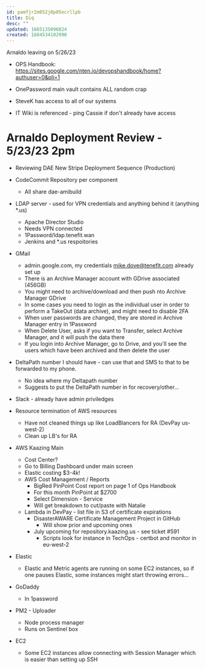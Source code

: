 ```yaml
---
id: pamfjr2m652j0p05ecrllpb
title: Diq
desc: ""
updated: 1685135096824
created: 1684534102990
---
```


Arnaldo leaving on 5/26/23

- OPS Handbook: https://sites.google.com/nten.io/devopshandbook/home?authuser=0&pli=1

- OnePassword main vault contains ALL random crap
- SteveK has access to all of our systems
- IT Wiki is referenced - ping Cassie if don't already have access

# Arnaldo Deployment Review - 5/23/23 2pm

- Reviewing DAE New Stripe Deployment Sequence (Production)
- CodeCommit Repository per component

  - All share dae-amibuild

- LDAP server - used for VPN credentials and anything behind it (anything \*.us)

  - Apache Director Studio
  - Needs VPN connected
  - 1Password/ldap.tenefit.wan
  - Jenkins and \*.us respoitories

- GMail

  - admin.google.com, my credentials mike.dove@tenefit.com already set up
  - There is an Archive Manager account with GDrive associated (456GB)
  - You might need to archive/download and then push nto Archive Manager GDrive
  - In some cases you need to login as the individual user in order to perform a TakeOut (data archive), and might need to disable 2FA
  - When user passwords are changed, they are stored in Archive Manager entry in 1Password
  - When Delete User, asks if you want to Transfer, select Archive Manager, and it will push the data there
  - If you login into Archive Manager, go to Drive, and you'll see the users which have been archived and then delete the user

- DeltaPath number I should have - can use that and SMS to that to be forwarded to my phone.

  - No idea where my Deltapath number
  - Suggests to put the DeltaPath number in for recovery/other...

- Slack - already have admin priviledges

- Resource termination of AWS resources

  - Have not cleaned things up like LoadBlancers for RA (DevPay us-west-2)
  - Clean up LB's for RA

- AWS Kaazing Main

  - Cost Center?
  - Go to Billing Dashboard under main screen
  - Elastic costing $3-4k!
  - AWS Cost Management / Reports
    - BigRed PinPoint Cost report on page 1 of Ops Handbook
    - For this month PinPoint at $2700
    - Select Dimension - Service
    - Will get breakdown to cut/paste with Natalie
  - Lambda in DevPay - list file in S3 of certificate expirations
    - DisasterAWARE Certificate Management Project in GitHub
      - Will show prior and upcoming ones
    - July upcoming for repository.kaazing.us - see ticket #591
      - Scripts look for instance in TechOps - certbot and monitor in eu-west-2

- Elastic

  - Elastic and Metric agents are running on some EC2 instances, so if one pauses Elastic, some instances might start throwing errors...

- GoDaddy

  - In 1password

- PM2 - Uploader

  - Node process manager
  - Runs on Sentinel box

- EC2
  - Some EC2 instances allow connecting with Session Manager which is easier than setting up SSH
